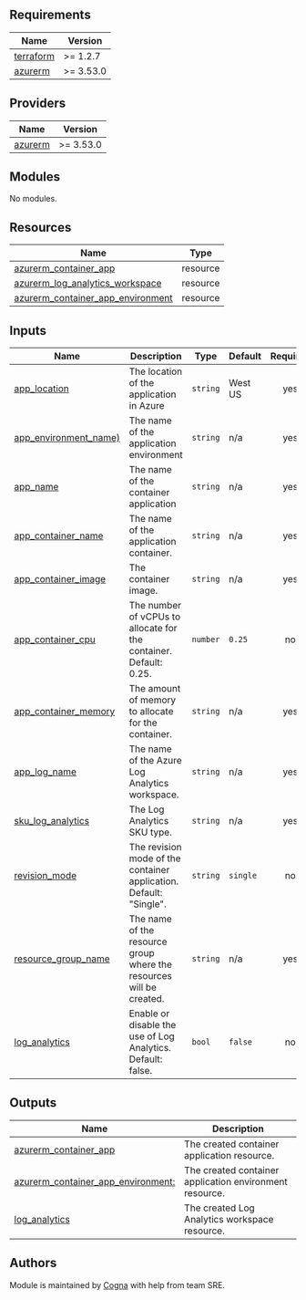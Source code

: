 

## Requirements

| Name                                                                     | Version   |
| ------------------------------------------------------------------------ | --------- |
| <a name="requirement_terraform"></a> [terraform](#requirement_terraform) | >= 1.2.7  |
| <a name="requirement_azurerm"></a> [azurerm](#requirement_azurerm)       | >= 3.53.0 |


## Providers

| Name                                                         | Version   |
| ------------------------------------------------------------ | --------- |
| <a name="provider_azurerm"></a> [azurerm](#provider_azurerm) | >= 3.53.0 |

## Modules

No modules.

## Resources

| Name                                                                                                                                              |   Type   |
| --------------------------------------------------------------------------------------------------------------------------------------------------| -------- |
| [azurerm_container_app](https://registry.terraform.io/providers/hashicorp/azurerm/latest/docs/data-sources/container_app)                         | resource |
| [azurerm_log_analytics_workspace](https://registry.terraform.io/providers/hashicorp/azurerm/latest/docs/resources/log_analytics_workspace)        | resource |
| [azurerm_container_app_environment](https://registry.terraform.io/providers/hashicorp/azurerm/latest/docs/data-sources/container_app_environment) | resource |



## Inputs
| Name                                                                                                     | Description                                                                                | Type        | Default  | Required  |
| ------------------------------------------------------------------------------------------------------| --------------------------------------------------------------------------------------------------------------------------------   | ----------- | --------------------   | :------: |
| <a name="app_location"></a> [app_location](#input_App_location)                                         | The location of the application in Azure                                                    | `string`     | West US  |   yes    |
| <a name="app_environment_name:"></a> [app_environment_name)](#input_app_environment_name)               | The name of the application environment                                                     | `string`     |   n/a    |   yes    |
| <a name="app_name:"></a> [app_name](#app_name)                                                          | The name of the container application                                                       | `string`     |   n/a    |   yes    |
| <a name="app_container_name"></a> [app_container_name](#input_app_container_name)                       | The name of the application container.                                                      | `string`     |   n/a    |   yes    |
| <a name="app_container_image"></a> [app_container_image](#input_app_container_image)                    | The container image.                                                                        | `string`     |   n/a    |   yes    |
| <a name="app_container_cpu"></a> [app_container_cpu](#input_app_container_cpu)                          | The number of vCPUs to allocate for the container. Default: 0.25.                           | `number`     | `0.25`   |   no     |
| <a name="app_container_memory"></a> [app_container_memory](#input_*app_container_memory)             | The amount of memory to allocate for the container.                                            | `string`     |  n/a     |   yes    |
| <a name="app_log_name"></a> [app_log_name](#input_app_log_name)                                         |  The name of the Azure Log Analytics workspace.                                             | `string`     |  n/a     |   yes    |
| <a name="sku_log_analytics"></a> [sku_log_analytics](#sku_log_analytics)                                | The Log Analytics SKU type.                                                                 |  `string`    |  n/a     |   yes    | 
| <a name="revision_mode"></a> [revision_mode](#input_revision_mode)                                      | The revision mode of the container application. Default: "Single".                          |  `string`    | `single` |    no    |
| <a name="resource_group_name"></a> [resource_group_name](#input_resource_group_name)                    | The name of the resource group where the resources will be created.                         |  `string`    |  n/a     |    yes   |
| <a name="log_analytics"></a> [log_analytics](#input_log_analytics)                                      | Enable or disable the use of Log Analytics. Default: false.                                 |   `bool`     | `false`  |    no    |


## Outputs

| Name                                                        | Description |
| ----------------------------------------------------------- | ----------- |
| <a name="azurerm_container_app"></a> [azurerm_container_app](#output_vm_id) | The created container application resource. |
| <a name="azurerm_container_app_environment:"></a> [azurerm_container_app_environment:](#output_app_environment) | The created container application environment resource.    |
| <a name="azurerm_log_analytics_workspace"></a> [log_analytics](#output_log_analytics)    | The created Log Analytics workspace resource.|


## Authors

Module is maintained by [Cogna](https://www.cogna.com.br/) with help from team SRE.